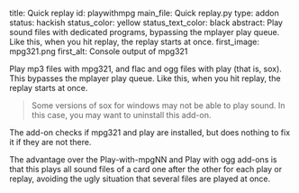 title: Quick replay
id: playwithmpg
main_file: Quick replay.py
type: addon
status: hackish
status_color: yellow
status_text_color: black
abstract: Play sound files with dedicated programs, bypassing the mplayer play queue. Like this, when you hit replay, the replay starts at once.
first_image: mpg321.png
first_alt: Console output of mpg321

Play mp3 files with mpg321, and flac and ogg files with play (that is,
sox). This bypasses the mplayer play queue. Like this, when you hit
replay, the replay starts at once.

<blockquote class="NB">Some versions of sox for windows may not be
able to play sound. In this case, you may want to uninstall this
add-on.</blockquote>

The add-on checks if mpg321 and play are installed, but does nothing
to fix it if they are not there.

The advantage over the Play-with-mpgNN and Play with ogg add-ons is
that this plays all sound files of a card one after the other for each
play or replay, avoiding the ugly situation that several files are
played at once.
